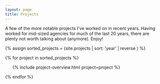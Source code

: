 ```yaml
---
layout: page
title: Projects
---
```


A few of the more notable projects I've worked on in recent years. Having worked
for mid-sized agencies for much of the last 20 years, there are plenty not worth
talking about (anymore). Enjoy!

{% assign sorted_projects = (site.projects | sort: 'year' | reverse ) %}

{% for project in sorted_projects %}
<ul class="no-bullet">
    {% include project-overview.html project=project %}
</ul>
{% endfor %}

